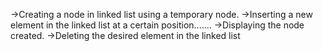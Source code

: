 ->Creating a node in linked list using a temporary node.
->Inserting a new element in the linked list at a certain position.......
->Displaying the node created.
->Deleting the desired element in the linked list
